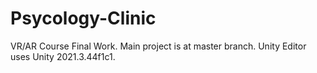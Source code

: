 # Psycology-Clinic
VR/AR Course Final Work.
Main project is at master branch.
Unity Editor uses Unity 2021.3.44f1c1.
